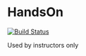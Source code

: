 # HandsOn

[![Build Status](https://travis-ci.com/ECSE321-Winter2017-McGill/EventRegistration.svg?token=dduaCwDzExdmU27AvBiK&branch=master)](https://travis-ci.com/ECSE321-Winter2017-McGill/EventRegistration)

Used by instructors only
